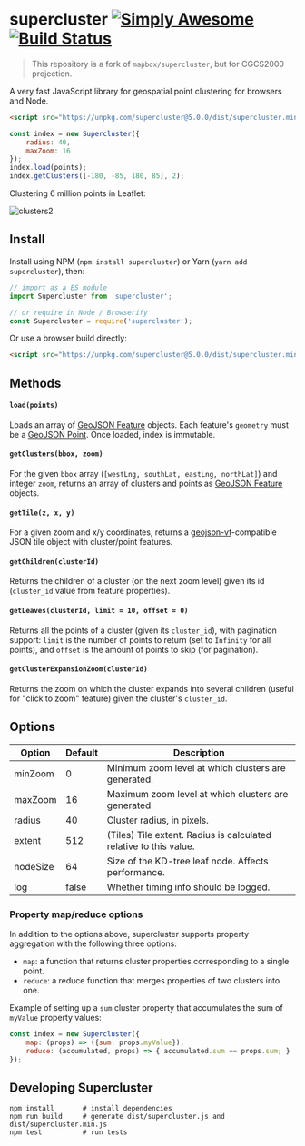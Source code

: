 # supercluster [![Simply Awesome](https://img.shields.io/badge/simply-awesome-brightgreen.svg)](https://github.com/mourner/projects) [![Build Status](https://travis-ci.org/mapbox/supercluster.svg?branch=master)](https://travis-ci.org/mapbox/supercluster)

> This repository is a fork of `mapbox/supercluster`, but for CGCS2000 projection.

A very fast JavaScript library for geospatial point clustering for browsers and Node.

```html
<script src="https://unpkg.com/supercluster@5.0.0/dist/supercluster.min.js"></script>
```

```js
const index = new Supercluster({
    radius: 40,
    maxZoom: 16
});
index.load(points);
index.getClusters([-180, -85, 180, 85], 2);
```

Clustering 6 million points in Leaflet:

![clusters2](https://cloud.githubusercontent.com/assets/25395/11857351/43407b46-a40c-11e5-8662-e99ab1cd2cb7.gif)

## Install

Install using NPM (`npm install supercluster`) or Yarn (`yarn add supercluster`), then:

```js
// import as a ES module
import Supercluster from 'supercluster';

// or require in Node / Browserify
const Supercluster = require('supercluster');
```

Or use a browser build directly:

```html
<script src="https://unpkg.com/supercluster@5.0.0/dist/supercluster.min.js"></script>
```

## Methods

#### `load(points)`

Loads an array of [GeoJSON Feature](https://tools.ietf.org/html/rfc7946#section-3.2) objects. Each feature's `geometry` must be a [GeoJSON Point](https://tools.ietf.org/html/rfc7946#section-3.1.2). Once loaded, index is immutable.

#### `getClusters(bbox, zoom)`

For the given `bbox` array (`[westLng, southLat, eastLng, northLat]`) and integer `zoom`, returns an array of clusters and points as [GeoJSON Feature](https://tools.ietf.org/html/rfc7946#section-3.2) objects.

#### `getTile(z, x, y)`

For a given zoom and x/y coordinates, returns a [geojson-vt](https://github.com/mapbox/geojson-vt)-compatible JSON tile object with cluster/point features.

#### `getChildren(clusterId)`

Returns the children of a cluster (on the next zoom level) given its id (`cluster_id` value from feature properties).

#### `getLeaves(clusterId, limit = 10, offset = 0)`

Returns all the points of a cluster (given its `cluster_id`), with pagination support:
`limit` is the number of points to return (set to `Infinity` for all points),
and `offset` is the amount of points to skip (for pagination).

#### `getClusterExpansionZoom(clusterId)`

Returns the zoom on which the cluster expands into several children (useful for "click to zoom" feature) given the cluster's `cluster_id`.

## Options

| Option   | Default | Description                                                       |
|----------|---------|-------------------------------------------------------------------|
| minZoom  | 0       | Minimum zoom level at which clusters are generated.               |
| maxZoom  | 16      | Maximum zoom level at which clusters are generated.               |
| radius   | 40      | Cluster radius, in pixels.                                        |
| extent   | 512     | (Tiles) Tile extent. Radius is calculated relative to this value. |
| nodeSize | 64      | Size of the KD-tree leaf node. Affects performance.               |
| log      | false   | Whether timing info should be logged.                             |

### Property map/reduce options

In addition to the options above, supercluster supports property aggregation with the following three options:

- `map`: a function that returns cluster properties corresponding to a single point.
- `reduce`: a reduce function that merges properties of two clusters into one.

Example of setting up a `sum` cluster property that accumulates the sum of `myValue` property values:

```js
const index = new Supercluster({
    map: (props) => ({sum: props.myValue}),
    reduce: (accumulated, props) => { accumulated.sum += props.sum; }
});
```

## Developing Supercluster

```
npm install       # install dependencies
npm run build     # generate dist/supercluster.js and dist/supercluster.min.js
npm test          # run tests
```
